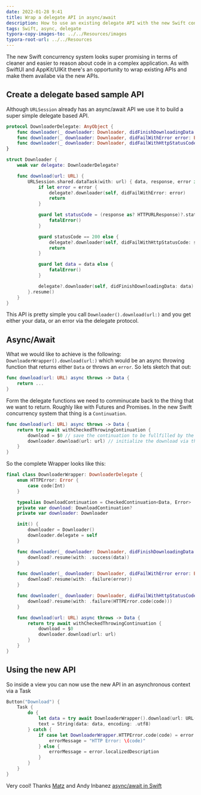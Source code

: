 ```yaml
---
date: 2022-01-28 9:41
title: Wrap a delegate API in async/await
description: How to use an existing delegate API with the new Swift concurrency system
tags: Swift, async, delegate
typora-copy-images-to: ../../Resources/images
typora-root-url: ../../Resources
---
```


The new Swift concurrency system looks super promising in terms of cleaner and easier to reason about code in a complex application. As with SwiftUI and AppKit/UIKit there's an opportunity to wrap existing APIs and make them availabe via the new APIs.

## Create a delegate based sample API
Although `URLSession` already has an async/await API we use it to build a super simple delegate based API.

```Swift
protocol DownloaderDelegate: AnyObject {
    func downloader(_ downloader: Downloader, didFinishDownloadingData data: Data)
    func downloader(_ downloader: Downloader, didFailWithError error: Error)
    func downloader(_ downloader: Downloader, didFailWithHttpStatusCode code: Int)
}
```

```Swift
struct Downloader {
    weak var delegate: DownloaderDelegate?

    func download(url: URL) {
        URLSession.shared.dataTask(with: url) { data, response, error in
            if let error = error {
                delegate?.downloader(self, didFailWithError: error)
                return
            }

            guard let statusCode = (response as? HTTPURLResponse)?.statusCode else {
                fatalError()
            }

            guard statusCode == 200 else {
                delegate?.downloader(self, didFailWithHttpStatusCode: statusCode)
                return
            }

            guard let data = data else {
                fatalError()
            }

            delegate?.downloader(self, didFinishDownloadingData: data)
        }.resume()
    }
}
```

This API is pretty simple you call `Downloader().download(url:)` and you get either your data, or an error via the delegate protocol.

## Async/Await
What we would like to achieve is the following: `DownloaderWrapper().download(url:)` which would be an async throwing function that returns either `Data` or throws an `error`. So lets sketch that out:

```Swift
func download(url: URL) async throws -> Data {
    return ...
}
```

Form the delegate functions we need to comminucate back to the thing that we want to return. Roughly like with Futures and Promises.
In the new Swift concurrency system that thing is a `Continuation`.

```Swift
func download(url: URL) async throws -> Data {
    return try await withCheckedThrowingContinuation {
        download = $0 // save the continuation to be fullfilled by the delegate functions
        downloader.download(url: url) // initialize the download via the original API
    }
}
```

So the complete Wrapper looks like this:

```Swift
final class DownloaderWrapper: DownloaderDelegate {
    enum HTTPError: Error {
        case code(Int)
    }

    typealias DownloadContinuation = CheckedContinuation<Data, Error>
    private var download: DownloadContinuation?
    private var downloader: Downloader

    init() {
        downloader = Downloader()
        downloader.delegate = self
    }

    func downloader(_ downloader: Downloader, didFinishDownloadingData data: Data) {
        download?.resume(with: .success(data))
    }

    func downloader(_ downloader: Downloader, didFailWithError error: Error) {
        download?.resume(with: .failure(error))
    }

    func downloader(_ downloader: Downloader, didFailWithHttpStatusCode code: Int) {
        download?.resume(with: .failure(HTTPError.code(code)))
    }

    func download(url: URL) async throws -> Data {
        return try await withCheckedThrowingContinuation {
            download = $0
            downloader.download(url: url)
        }
    }
}
```

## Using the new API
So inside a view you can now use the new API in an asynchronous context via a Task

```Swift
Button("Download") {
    Task {
        do {
            let data = try await DownloaderWrapper().download(url: URL(string: "https://oliver-epper.de")!)
            text = String(data: data, encoding: .utf8)
        } catch {
            if case let DownloaderWrapper.HTTPError.code(code) = error {
                errorMessage = "HTTP Error: \(code)"
            } else {
                errorMessage = error.localizedDescription
            }
        }
    }
}
```

Very cool! Thanks [Matz](https://twitter.com/ludwigmatthias) and Andy Inbanez [async/await in Swift](https://www.andyibanez.com/posts/converting-closure-based-code-into-async-await-in-swift/)